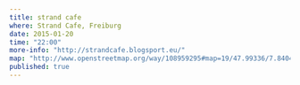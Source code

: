 ```yaml
---
title: strand cafe
where: Strand Cafe, Freiburg
date: 2015-01-20
time: "22:00"
more-info: "http://strandcafe.blogsport.eu/"
map: "http://www.openstreetmap.org/way/108959295#map=19/47.99336/7.84046"
published: true
---
```

